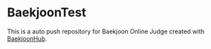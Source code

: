 # BaekjoonTest
This is a auto push repository for Baekjoon Online Judge created with [BaekjoonHub](https://github.com/BaekjoonHub/BaekjoonHub).
